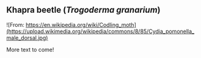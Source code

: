 ## Khapra beetle (*Trogoderma granarium*)
![From: https://en.wikipedia.org/wiki/Codling_moth](https://upload.wikimedia.org/wikipedia/commons/8/85/Cydia_pomonella_male_dorsal.jpg)

More text to come!



<!--stackedit_data:
eyJoaXN0b3J5IjpbMzgwNDkxNjYzLC0zMzE2NDE4NjZdfQ==
-->